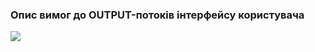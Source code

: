 ### Опис вимог до OUTPUT-потоків інтерфейсу користувача

![](https://github.com/oleksandrblazhko/eai205-chobotar/blob/eai205-chobotar_with_laboratory_work_3/1.4-FuncNonFuncRequirements/1.4.4-NFRUserInterfaceOUTPUT/%D0%94%D0%B8%D0%B0%D0%B3%D1%80%D0%B0%D0%BC%D0%BC%D0%B0%20%D0%B1%D0%B5%D0%B7%20%D0%BD%D0%B0%D0%B7%D0%B2%D0%B0%D0%BD%D0%B8%D1%8F.jpg)
